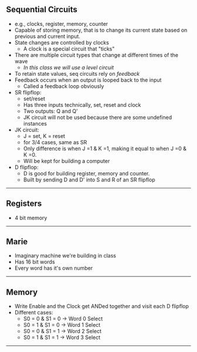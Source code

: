 ## Sequential Circuits
- e.g., clocks, register, memory, counter
- Capable of storing memory, that is to change its current state based on previous and current input.
- State changes are controlled by clocks
	- A clock is a special circuit that "ticks" 
- There are multiple circuit types that change at different times of the wave
	- *In this class we will use a level circuit*
- To retain state values, seq circuits rely on *feedback*
- Feedback occurs when an output is looped back to the input
	- Called a feedback loop obviously
- SR flipflop:
	- set/reset
	- Has three inputs technically, set, reset and clock
	- Two outputs: Q and Q'
	- JK circuit will not be used because there are some undefined instances
- JK circuit:
	- J = set, K = reset
	- for 3/4 cases, same as SR
	- Only difference is when J =1 & K =1, making it equal to when J =0 & K =0.
	- Will be kept for building a computer
- D flipflop:
	- D is good for building register, memory and counter.
	- Built by sending D and D' into S and R of an SR flipflop
---
## Registers
- 4 bit memory
---
## Marie
- Imaginary machine we're building in class
- Has 16 bit words
- Every word has it's own number
---
## Memory
- Write Enable and the Clock get ANDed together and visit each D flipflop
- Different cases:
	- S0 = 0 & S1 = 0 -> Word 0 Select
	- S0 = 1 & S1 = 0 -> Word 1 Select
	- S0 = 0 & S1 = 1 -> Word 2 Select
	- S0 = 1 & S1 = 1 -> Word 3 Select
---
